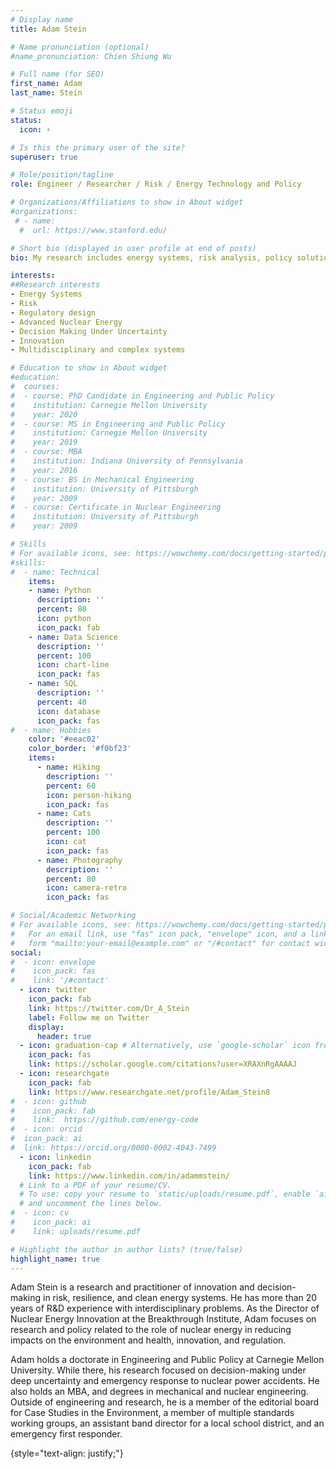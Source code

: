 ```yaml
---
# Display name
title: Adam Stein

# Name pronunciation (optional)
#name_pronunciation: Chien Shiung Wu

# Full name (for SEO)
first_name: Adam
last_name: Stein

# Status emoji
status:
  icon: ⚡

# Is this the primary user of the site?
superuser: true

# Role/position/tagline
role: Engineer / Researcher / Risk / Energy Technology and Policy

# Organizations/Affiliations to show in About widget
#organizations:
 # - name: 
  #  url: https://www.stanford.edu/

# Short bio (displayed in user profile at end of posts)
bio: My research includes energy systems, risk analysis, policy solutions, and deep uncertainty.

interests:
##Research interests 
- Energy Systems
- Risk
- Regulatory design
- Advanced Nuclear Energy
- Decision Making Under Uncertainty 
- Innovation
- Multidisciplinary and complex systems 

# Education to show in About widget
#education:
#  courses:
#  - course: PhD Candidate in Engineering and Public Policy
#    institution: Carnegie Mellon University
#    year: 2020
#  - course: MS in Engineering and Public Policy
#    institution: Carnegie Mellon University
#    year: 2019
#  - course: MBA 
#    institution: Indiana University of Pennsylvania
#    year: 2016    
#  - course: BS in Mechanical Engineering
#    institution: University of Pittsburgh
#    year: 2009
#  - course: Certificate in Nuclear Engineering
#    institution: University of Pittsburgh
#    year: 2009  

# Skills
# For available icons, see: https://wowchemy.com/docs/getting-started/page-builder/#icons
#skills:
#  - name: Technical
    items:
    - name: Python
      description: ''
      percent: 80
      icon: python
      icon_pack: fab
    - name: Data Science
      description: ''
      percent: 100
      icon: chart-line
      icon_pack: fas
    - name: SQL
      description: ''
      percent: 40
      icon: database
      icon_pack: fas
#  - name: Hobbies
    color: '#eeac02'
    color_border: '#f0bf23'
    items:
      - name: Hiking
        description: ''
        percent: 60
        icon: person-hiking
        icon_pack: fas
      - name: Cats
        description: ''
        percent: 100
        icon: cat
        icon_pack: fas
      - name: Photography
        description: ''
        percent: 80
        icon: camera-retro
        icon_pack: fas

# Social/Academic Networking
# For available icons, see: https://wowchemy.com/docs/getting-started/page-builder/#icons
#   For an email link, use "fas" icon pack, "envelope" icon, and a link in the
#   form "mailto:your-email@example.com" or "/#contact" for contact widget.
social:
#  - icon: envelope
#    icon_pack: fas
#    link: '/#contact'
  - icon: twitter
    icon_pack: fab
    link: https://twitter.com/Dr_A_Stein
    label: Follow me on Twitter
    display:
      header: true
  - icon: graduation-cap # Alternatively, use `google-scholar` icon from `ai` icon pack
    icon_pack: fas
    link: https://scholar.google.com/citations?user=XRAXnRgAAAAJ
  - icon: researchgate
    icon_pack: fab
    link: https://www.researchgate.net/profile/Adam_Stein8
#  - icon: github
#    icon_pack: fab
#    link:  https://github.com/energy-code
#  - icon: orcid
#  icon_pack: ai
#  link: https://orcid.org/0000-0002-4043-7499
  - icon: linkedin
    icon_pack: fab
    link: https://www.linkedin.com/in/adammstein/
  # Link to a PDF of your resume/CV.
  # To use: copy your resume to `static/uploads/resume.pdf`, enable `ai` icons in `params.yaml`,
  # and uncomment the lines below.
#  - icon: cv
#    icon_pack: ai
#    link: uploads/resume.pdf

# Highlight the author in author lists? (true/false)
highlight_name: true
---
```


Adam Stein is a research and practitioner of innovation and decision-making in risk, resilience, and clean energy systems. He has more than 20 years of R&D experience with interdisciplinary problems. As the Director of Nuclear Energy Innovation at the Breakthrough Institute, Adam focuses on research and policy related to the role of nuclear energy in reducing impacts on the environment and health, innovation, and regulation.

Adam holds a doctorate in Engineering and Public Policy at Carnegie Mellon University. While there, his research focused on decision-making under deep uncertainty and emergency response to nuclear power accidents. He also holds an MBA, and degrees in mechanical and nuclear engineering.  
Outside of engineering and research, he is a member of the editorial board for Case Studies in the Environment, a member of multiple standards working groups, an assistant band director for a local school district, and an emergency first responder. 

{style="text-align: justify;"}
